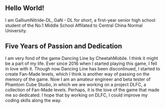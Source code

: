 <h2>Hello World!</h2>
I am GalliumNitride-DL, GaN - DL for short, a first-year senior high school student of the No.1 Middle School Affilated to Central China Normal University.

<h2>Five Years of Passion and Dedication</h2>
I am very fond of the game Dancing Line by CheetahMobile. I think it might be a part of my life. Ever since 2016 when I started playing this game, I fell in love with it.
Though now Dancing Line has been discontinued, I started to create Fan-Made levels, which I think is another way of passing on the memory of the game.
Now I am an amateur engineer and beta tester of Phamtom Cube Studio, in which we are working on a project DLFC, a collection of Fan-Made levels.
Perhaps, it is the love of the game that made me so dedicated. I hope that by working on DLFC, I could improve my coding skills along the way.
